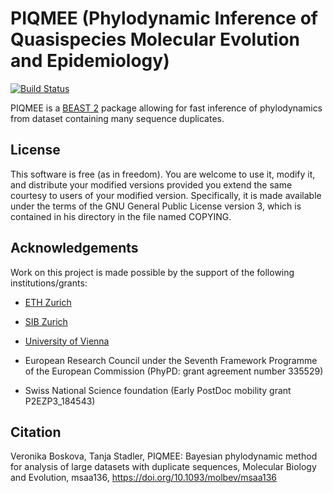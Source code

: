 PIQMEE (Phylodynamic Inference of Quasispecies Molecular Evolution and Epidemiology)
======

[![Build Status](https://travis-ci.org/boskovav/piqmee.svg?branch=master)](https://travis-ci.org/boskovav/piqmee)

PIQMEE is a [BEAST 2](http://www.beast2.org) package allowing for fast
inference of phylodynamics from dataset containing many sequence duplicates.

License
-------

This software is free (as in freedom). You are welcome to use it, modify it,
and distribute your modified versions provided you extend the same courtesy to
users of your modified version.  Specifically, it is made available under the
terms of the GNU General Public License version 3, which is contained in his
directory in the file named COPYING.

Acknowledgements
----------------

Work on this project is made possible by the support of the following institutions/grants:

* [ETH Zurich](https://www.ethz.ch)

* [SIB Zurich](https://www.sib.swiss)

* [University of Vienna](https://www.univie.ac.at)

* European Research Council under the Seventh Framework Programme of the European Commission (PhyPD: grant agreement number 335529)

* Swiss National Science foundation (Early PostDoc mobility grant P2EZP3_184543)

Citation
--------
Veronika Boskova, Tanja Stadler, PIQMEE: Bayesian phylodynamic method for analysis of large datasets with duplicate sequences, Molecular Biology and Evolution, msaa136, https://doi.org/10.1093/molbev/msaa136
